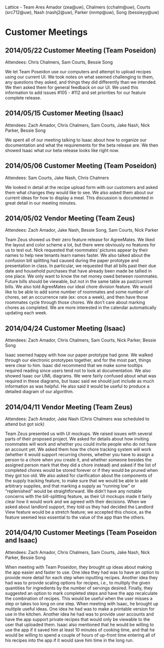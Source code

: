 Lattice - Team Ares
Amador (zea@uw), Chalmers (cchalm@uw), Courts (src712@uw),
Nash (nashj2@uw), Parker (nnmp@uw), Song (bessieyy@uw)


# Customer Meetings

## 2014/05/22 Customer Meeting (Team Poseidon)
Attendees: Chris Chalmers, Sam Courts, Bessie Song

We let Team Poseidon use our computers and attempt to upload recipes using our current UI. We took notes on what seemed challenging to them, any questions they asked, and things they did differently than we intended. We then asked them for general feedback on our UI. We used this information to add issues #105 - #112 and set priorities for our feature complete release.

## 2014/05/15 Customer Meeting (Isaac)
Attendees: Zach Amador, Chris Chalmers, Sam Courts, Jake Nash, Nick Parker, Bessie Song

We spent all of our meeting talking to Isaac about how to organize our documentation and what the requirements for the beta release are. We then showed Isaac what our beta release looks like right now.

## 2014/05/06 Customer Meeting (Team Poseidon)
Attendees: Sam Courts, Jake Nash, Chris Chalmers

We looked in detail at the recipe upload form with our customers and asked them what changes they would like to see. We also asked them about our current ideas for how to display a meal. This discussion is documented in great detail in our meeting minutes.

## 2014/05/02 Vendor Meeting (Team Zeus)
Attendees: Zach Amador, Jake Nash, Bessie Song, Sam Courts, Nick Parker

Team Zeus showed us their zero feature release for AgreeMates. We liked the layout and color scheme a lot, but there were obviously no features for us to test out. Nick requested that roommates’ pictures appear by their names to help new tenants learn names faster. We also talked about the confusion bill splitting had caused during the paper prototype and presentation in class. In particular, we requested that all bills past their due date and household purchases that have already been made be tallied in one place. We only want to know the net money owed between roommates. Future bills should be viewable, but not in the same table as past/current bills. We also told AgreeMates our ideal chore division feature. We would like to be able to add some number of roommates and some number of chores, set an occurrence rate (ex: once a week), and then have those roommates cycle through those chores. We don’t care about marking chores as completed. We are more interested in the calendar automatically updating each week.

## 2014/04/24 Customer Meeting (Isaac)
Attendees: Zach Amador, Chris Chalmers, Sam Courts, Nick Parker, Bessie Song

Isaac seemed happy with how our paper prototype had gone. We walked through our electronic prototypes together, and for the most part, things were clear to him. Isaac did recommend that we make some tooltips required reading since users tend not to look at documentation. We also showed Isaac our UML diagrams. We were fairly confused about what was required in these diagrams, but Isaac said we should just include as much information as was helpful. He also said it would be useful to produce a detailed diagram of our algorithm.

## 2014/04/11 Vendor Meeting (Team Zeus)
Attendees: Zach Amador, Jake Nash (Chris Chalmers was scheduled to attend but got sick)

Team Zeus presented us with UI mockups. We raised issues with several parts of their proposed project. We asked for details about how inviting roommates will work and whether you could invite people who do not have an account yet. We asked them how the chore tracking system will work (whether it would support recurring chores, whether you have to assign a person to a chore when you create it, and whether someone besides the assigned person mark that they did a chore instead) and asked if the list of completed chores would be stored forever or if they would be pruned when they got too old. We also asked for clarification about the components of the supply tracking feature, to make sure that we would be able to add arbitrary supplies, and that marking a supply as “running low” or “replenished” would be straightforward. We didn’t have any notable concerns with the bill-splitting feature, as their UI mockups made it fairly clear how it would work and we agreed with their decisions. When we asked about landlord support, they told us they had decided the Landlord View feature would be a stretch feature; we accepted this choice, as the feature seemed less essential to the value of the app than the others.

## 2014/04/10 Customer Meetings (Team Poseidon and Isaac)
Attendees: Zach Amador, Chris Chalmers, Sam Courts, Jake Nash, Nick Parker, Bessie Song

When meeting with Team Poseidon, they brought up ideas about making the app easier and faster to use. One idea they had was to have an option to provide more detail for each step when inputting recipes. Another idea they had was to provide scaling options for recipes, i.e., to multiply the given quantities for ingredients by the number of servings desired. Finally, they suggested an option to mark completed steps and have the app recalculate the combination of recipes. This would be useful when the user misses a step or takes too long on one step. When meeting with Isaac, he brought up multiple useful ideas. One idea he had was to make a printable version for use in the kitchen. Another idea he had was to provide user accounts and have the app support private recipes that would only be viewable to the user that uploaded them. Isaac also mentioned that he would be willing to use the app if it saved him at least 10 minutes of cooking time, and that he would be willing to spend a couple of hours of up-front time entering all of his recipes into the app if it would save him time in the long run.
